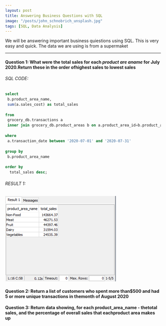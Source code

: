 ```yaml
---
layout: post
title: Answering Business Questions with SQL
image: "/posts/john_schnobrich_unsplash.jpg"
tags: [SQL, Data Analysis]
---
```


We will be answering important business quiestions using SQL. This is very easy and quick. The data we are using is from a supermaket

---

#### Question 1: What were the total sales for each ***product are aname*** for July 2020.Return these in the order ofhighest sales to lowest sales
###### SQL CODE:

```sql
select
 b.product_area_name,
 sum(a.sales_cost) as total_sales
 
from 
 grocery_db.transactions a
 inner join grocery_db.product_areas b on a.product_area_id=b.product_area_id
 
where
 a.transaction_date between '2020-07-01' and '2020-07-31'
 
group by
 b.product_area_name
 
order by
  total_sales desc;
```

###### RESULT 1:
![SQL1](/img/posts/sql1.png "sql1")

#### Question 2: Return a list of customers who spent more than$500 and had 5 or more unique transactions in themonth of August 2020


#### Question 3: Return data showing, for each product_area_name - thetotal sales, and the percentage of overall sales that eachproduct area makes up
